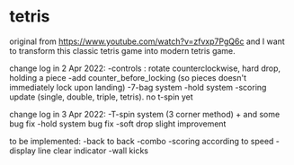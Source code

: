 # tetris

original from https://www.youtube.com/watch?v=zfvxp7PgQ6c and I want to transform this classic tetris game into modern tetris game.

change log in 2 Apr 2022:
-controls : rotate counterclockwise, hard drop, holding a piece
-add counter_before_locking (so pieces doesn't immediately lock upon landing)
-7-bag system
-hold system
-scoring update (single, double, triple, tetris). no t-spin yet

change log in 3 Apr 2022:
-T-spin system (3 corner method) + and some bug fix
-hold system bug fix
-soft drop slight improvement



to be implemented:
-back to back
-combo
-scoring according to speed
-display line clear indicator
-wall kicks
